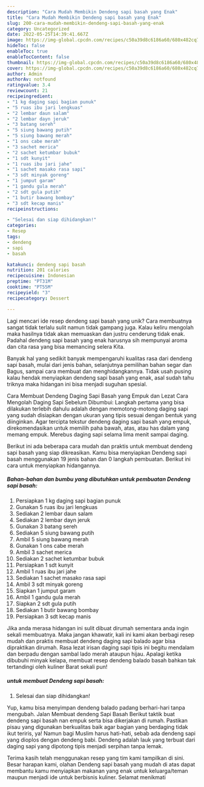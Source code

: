 ```yaml
---
description: "Cara Mudah Membikin Dendeng sapi basah yang Enak"
title: "Cara Mudah Membikin Dendeng sapi basah yang Enak"
slug: 200-cara-mudah-membikin-dendeng-sapi-basah-yang-enak
category: Uncategorized
date: 2022-05-25T14:39:41.667Z
image: https://img-global.cpcdn.com/recipes/c50a39d8c6186a60/680x482cq70/dendeng-sapi-basah-foto-resep-utama.jpg
hideToc: false
enableToc: true
enableTocContent: false
thumbnail: https://img-global.cpcdn.com/recipes/c50a39d8c6186a60/680x482cq70/dendeng-sapi-basah-foto-resep-utama.jpg
cover: https://img-global.cpcdn.com/recipes/c50a39d8c6186a60/680x482cq70/dendeng-sapi-basah-foto-resep-utama.jpg
author: Admin
authorAv: notfound
ratingvalue: 3.4
reviewcount: 21
recipeingredient:
- "1 kg daging sapi bagian punuk"
- "5 ruas ibu jari lengkuas"
- "2 lembar daun salam"
- "2 lembar dayn jeruk"
- "3 batang sereh"
- "5 siung bawang putih"
- "5 siung bawang merah"
- "1 ons cabe merah"
- "3 sachet merica"
- "2 sachet ketumbar bubuk"
- "1 sdt kunyit"
- "1 ruas ibu jari jahe"
- "1 sachet masako rasa sapi"
- "3 sdt minyak goreng"
- "1 jumput garam"
- "1 gandu gula merah"
- "2 sdt gula putih"
- "1 butir bawang bombay"
- "3 sdt kecap manis"
recipeinstructions:

- "Selesai dan siap dihidangkan!"
categories:
- Resep
tags:
- dendeng
- sapi
- basah

katakunci: dendeng sapi basah 
nutrition: 201 calories
recipecuisine: Indonesian
preptime: "PT31M"
cooktime: "PT55M"
recipeyield: "3"
recipecategory: Dessert

---
```





Lagi mencari ide resep dendeng sapi basah yang unik? Cara membuatnya sangat tidak terlalu sulit namun tidak gampang juga. Kalau keliru mengolah maka hasilnya tidak akan memuaskan dan justru cenderung tidak enak. Padahal dendeng sapi basah yang enak harusnya sih mempunyai aroma dan cita rasa yang bisa memancing selera Kita.





Banyak hal yang sedikit banyak mempengaruhi kualitas rasa dari dendeng sapi basah, mulai dari jenis bahan, selanjutnya pemilihan bahan segar dan Bagus, sampai cara membuat dan menghidangkannya. Tidak usah pusing kalau hendak menyiapkan dendeng sapi basah yang enak,      asal sudah tahu triknya maka hidangan ini bisa menjadi suguhan spesial.














Cara Membuat Dendeng Daging Sapi Basah yang Empuk dan Lezat Cara Mengolah Daging Sapi Sebelum Dibumbui: Langkah pertama yang bisa dilakukan terlebih dahulu adalah dengan memotong-motong daging sapi yang sudah disiapkan dengan ukuran yang tipis sesuai dengan bentuk yang diinginkan. Agar tercipta tekstur dendeng daging sapi basah yang empuk, direkomendasikan untuk memilih paha bawah, atas, atau has dalam yang memang empuk. Merebus daging sapi selama lima menit sampai daging.






Berikut ini ada beberapa cara mudah dan praktis untuk membuat dendeng sapi basah yang siap dikreasikan. Kamu bisa menyiapkan Dendeng sapi basah menggunakan 19 jenis bahan dan 0 langkah pembuatan. Berikut ini cara untuk menyiapkan hidangannya.

<!--inarticleads1-->

##### Bahan-bahan dan bumbu yang dibutuhkan untuk pembuatan Dendeng sapi basah:

1. Persiapkan 1 kg daging sapi bagian punuk
1. Gunakan 5 ruas ibu jari lengkuas
1. Sediakan 2 lembar daun salam
1. Sediakan 2 lembar dayn jeruk
1. Gunakan 3 batang sereh
1. Sediakan 5 siung bawang putih
1. Ambil 5 siung bawang merah
1. Gunakan 1 ons cabe merah
1. Ambil 3 sachet merica
1. Sediakan 2 sachet ketumbar bubuk
1. Persiapkan 1 sdt kunyit
1. Ambil 1 ruas ibu jari jahe
1. Sediakan 1 sachet masako rasa sapi
1. Ambil 3 sdt minyak goreng
1. Siapkan 1 jumput garam
1. Ambil 1 gandu gula merah
1. Siapkan 2 sdt gula putih
1. Sediakan 1 butir bawang bombay
1. Persiapkan 3 sdt kecap manis


Jika anda merasa hidangan ini sulit dibuat dirumah sementara anda ingin sekali membuatnya. Maka jangan khawatir, kali ini kami akan berbagi resep mudah dan praktis membuat dendeng daging sapi balado agar bisa dipraktikan dirumah. Rasa lezat irisan daging sapi tipis ini begitu mendalam dan berpadu dengan sambal lado merah ataupun hijau. Apalagi ketika dibubuhi minyak kelapa, membuat resep dendeng balado basah bahkan tak tertandingi oleh kuliner Barat sekali pun! 

<!--inarticleads2-->

#####  untuk membuat Dendeng sapi basah:


1. Selesai dan siap dihidangkan!

Yup, kamu bisa menyimpan dendeng balado padang berhari-hari tanpa mengubah. Jalan Membuat dendeng Sapi Basah Berikut taktik buat dendeng sapi basah nan empuk serta bisa dikerjakan di rumah. Pastikan pisau yang digunakan berkualitas baik agar bagian yang berdaging tidak ikut teriris, ya! Namun bagi Muslim harus hati-hati, sebab ada dendeng sapi yang dioplos dengan dendeng babi. Dendeng adalah lauk yang terbuat dari daging sapi yang dipotong tipis menjadi serpihan tanpa lemak. 

Terima kasih telah menggunakan resep yang tim kami tampilkan di sini. Besar harapan kami, olahan Dendeng sapi basah yang mudah di atas dapat membantu kamu menyiapkan makanan yang enak untuk keluarga/teman maupun menjadi ide untuk berbisnis kuliner. Selamat menikmati
